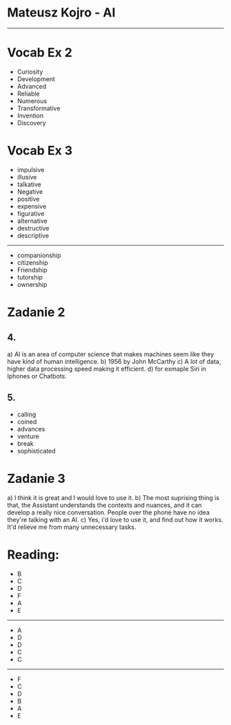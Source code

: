# Mateusz Kojro - AI
---

# Vocab Ex 2

* Curiosity
* Development
* Advanced
* Reliable
* Numerous
* Transformative
* Invention
* Discovery

# Vocab Ex 3

* impulsive
* illusive
* talkative
* Negative
* positive
* expensive
* figurative
* alternative
* destructive
* descriptive

---

* companionship
* citizenship
* Friendship
* tutorship
* ownership

# Zadanie  2 

## 4.
a) AI is an area of computer science that makes machines seem like they have kind of human intelligence.
b) 1956 by John McCarthy
c) A lot of data, higher data processing speed making it efficient.
d) for exmaple Siri in Iphones or Chatbots.

## 5.
* calling
* coined
* advances
* venture
* break
* sophisticated

# Zadanie 3 
a) I think it is great and I would love to use it. 
b) The most suprising thing is that, the Assistant understands the contexts and nuances, and it can develop a really nice conversation. People over the phone have no idea they're talking with an AI.
c) Yes, i'd love to use it, and find out how it works. It'd relieve me from many unnecessary tasks.

# Reading:

* B
* C
* D
* F
* A
* E

---

* A
* D
* D
* C
* C

---

* F
* C
* D
* B
* A
* E
